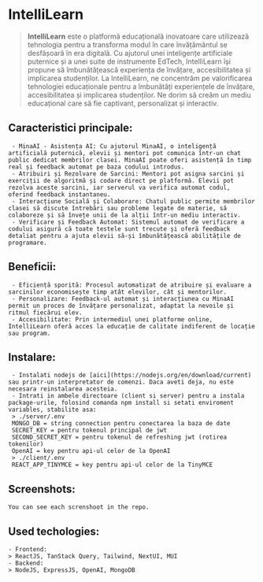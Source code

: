 # IntelliLearn
> **IntelliLearn** este o platformă educațională inovatoare care utilizează tehnologia pentru a transforma modul în care învățământul se desfășoară în era digitală. Cu ajutorul unei inteligențe artificiale puternice și a unei suite de instrumente EdTech, IntelliLearn își propune să îmbunătățească experiența de învățare, accesibilitatea și implicarea studenților.
> La IntelliLearn, ne concentrăm pe valorificarea tehnologiei educaționale pentru a îmbunătăți experiențele de învățare, accesibilitatea și implicarea studenților. Ne dorim să creăm un mediu educațional care să fie captivant, personalizat și interactiv.
## Caracteristici principale:

     - MinaAI - Asistența AI: Cu ajutorul MinaAI, o inteligență artificială puternică, elevii și mentori pot comunica într-un chat public dedicat membrilor clasei. MinaAI poate oferi asistență în timp real și feedback automat pe baza codului introdus.
     - Atribuiri și Rezolvare de Sarcini: Mentori pot asigna sarcini și exerciții de algoritmă și codare direct pe platformă. Elevii pot rezolva aceste sarcini, iar serverul va verifica automat codul, oferind feedback instantaneu.
     - Interacțiune Socială și Colaborare: Chatul public permite membrilor clasei să discute întrebări sau probleme legate de materie, să colaboreze și să învețe unii de la alții într-un mediu interactiv.
     - Verificare și Feedback Automat: Sistemul automat de verificare a codului asigură că toate testele sunt trecute și oferă feedback detaliat pentru a ajuta elevii să-și îmbunătățească abilitățile de programare.
    
 ## Beneficii:
     - Eficiență sporită: Procesul automatizat de atribuire și evaluare a sarcinilor economisește timp atât elevilor, cât și mentorilor.
     - Personalizare: Feedback-ul automat și interacțiunea cu MinaAI permit un proces de învățare personalizat, adaptat la nevoile și ritmul fiecărui elev.
     - Accesibilitate: Prin intermediul unei platforme online, IntelliLearn oferă acces la educație de calitate indiferent de locație sau program.
## Instalare:
     - Instalati nodejs de [aici](https://nodejs.org/en/download/current) sau printr-un interpretator de comenzi. Daca aveti deja, nu este necesara reinstalarea acesteia.
     - Intrati in ambele directoare (client si server) pentru a instala package-urile, folosind comanda npm install si setati enviroment variables, stabilite asa:
     > ./server/.env
     MONGO_DB = string connection pentru conectarea la baza de date
     SECRET_KEY = pentru tokenul principal de jwt
     SECOND_SECRET_KEY = pentru tokenul de refreshing jwt (rotirea tokenilor)
     OpenAI = key pentru api-ul celor de la OpenAI
     > ./client/.env
     REACT_APP_TINYMCE = key pentru api-ul celor de la TinyMCE
 ## Screenshots:
 	You can see each screnshoot in the repo.
 ## Used techologies:
 	- Frontend:
 	> ReactJS, TanStack Query, Tailwind, NextUI, MUI
 	- Backend:
 	> NodeJS, ExpressJS, OpenAI, MongoDB
